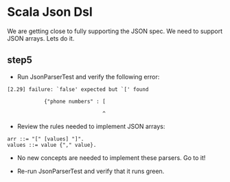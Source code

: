 Scala Json Dsl 
==============

We are getting close to fully supporting the JSON spec.  We need to support JSON arrays.  Lets do it.

step5
-----

- Run JsonParserTest and verify the following error:

```
[2.29] failure: `false' expected but `[' found

    	    {"phone numbers" : [ 

    	                       ^
```

- Review the rules needed to implement JSON arrays:
 
```
arr ::= "[" [values] "]".
values ::= value {"," value}.
```

- No new concepts are needed to implement these parsers.  Go to it!

- Re-run JsonParserTest and verify that it runs green.
